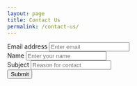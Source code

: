 ```yaml
---
layout: page
title: Contact Us
permalink: /contact-us/
---
```


<form accept-charset="UTF-8" action="https://formspree.io/mqkywwwp" method="POST" enctype="multipart/form-data" target="_blank">
          <div class="form-group">
            <label for="exampleInputEmail1" required="required">Email address</label>
            <input type="email" name="email" class="form-control" id="exampleInputEmail1" aria-describedby="emailHelp" placeholder="Enter email">
          </div>
          <div class="form-group">
            <label for="exampleInputName">Name</label>
            <input type="text" name="name" class="form-control" id="exampleInputName" placeholder="Enter your name" required="required">
          </div>
            <div class="form-group">
            <label for="exampleSubject1">Subject</label>
            <input type="text" name="subject" class="form-control" id="exampleSubject1" placeholder="Reason for contact">
          </div>
          <button type="submit" class="btn btn-primary">Submit</button>
        </form>